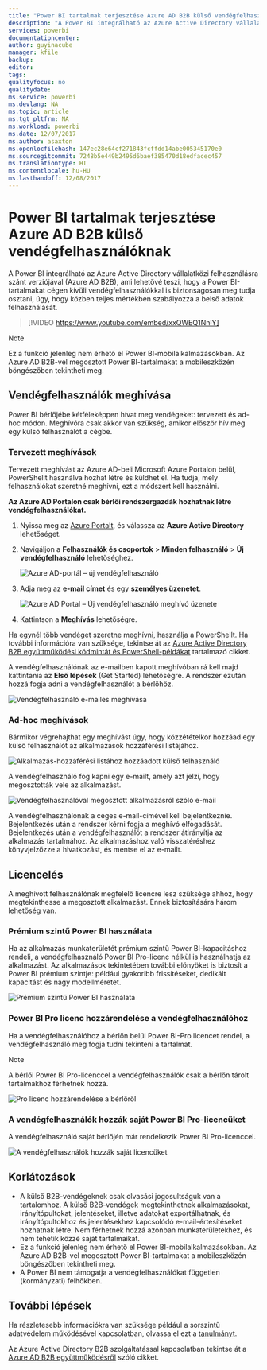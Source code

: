 ```yaml
---
title: "Power BI tartalmak terjesztése Azure AD B2B külső vendégfelhasználóknak"
description: "A Power BI integrálható az Azure Active Directory vállalatközi felhasználásra szánt verziójával (Azure AD B2B), ami lehetővé teszi, hogy a Power BI-tartalmakat cégen kívüli vendégfelhasználókkal is biztonságosan meg tudja osztani."
services: powerbi
documentationcenter: 
author: guyinacube
manager: kfile
backup: 
editor: 
tags: 
qualityfocus: no
qualitydate: 
ms.service: powerbi
ms.devlang: NA
ms.topic: article
ms.tgt_pltfrm: NA
ms.workload: powerbi
ms.date: 12/07/2017
ms.author: asaxton
ms.openlocfilehash: 147ec28e64cf271843fcffdd14abe005345170e0
ms.sourcegitcommit: 7248b5e449b2495d6baef385470d18edfacec457
ms.translationtype: HT
ms.contentlocale: hu-HU
ms.lasthandoff: 12/08/2017
---
```

# <a name="distribute-power-bi-content-to-external-guest-users-with-azure-ad-b2b"></a>Power BI tartalmak terjesztése Azure AD B2B külső vendégfelhasználóknak

A Power BI integrálható az Azure Active Directory vállalatközi felhasználásra szánt verziójával (Azure AD B2B), ami lehetővé teszi, hogy a Power BI-tartalmakat cégen kívüli vendégfelhasználókkal is biztonságosan meg tudja osztani, úgy, hogy közben teljes mértékben szabályozza a belső adatok felhasználását.

> [!VIDEO https://www.youtube.com/embed/xxQWEQ1NnlY]

> [!NOTE]
> Ez a funkció jelenleg nem érhető el Power BI-mobilalkalmazásokban. Az Azure AD B2B-vel megosztott Power BI-tartalmakat a mobileszközén böngészőben tekintheti meg. 

## <a name="invite-guest-users"></a>Vendégfelhasználók meghívása

Power BI bérlőjébe kétféleképpen hívat meg vendégeket: tervezett és ad-hoc módon. Meghívóra csak akkor van szükség, amikor először hív meg egy külső felhasználót a cégbe.

### <a name="planned-invites"></a>Tervezett meghívások

Tervezett meghívást az Azure AD-beli Microsoft Azure Portalon belül, PowerShellt használva hozhat létre és küldhet el. Ha tudja, mely felhasználókat szeretné meghívni, ezt a módszert kell használni. 

**Az Azure AD Portalon csak bérlői rendszergazdák hozhatnak létre vendégfelhasználókat.**

1. Nyissa meg az [Azure Portalt](https://portal.azure.com), és válassza az **Azure Active Directory** lehetőséget.

2. Navigáljon a **Felhasználók és csoportok** > **Minden felhasználó** > **Új vendégfelhasználó** lehetőséghez.

    ![Azure AD-portál – új vendégfelhasználó](media/service-admin-azure-ad-b2b/azuread-portal-new-guest-user.png)

3. Adja meg az **e-mail címet** és egy **személyes üzenetet**.

    ![Azure AD Portal – Új vendégfelhasználó meghívó üzenete](media/service-admin-azure-ad-b2b/azuread-portal-invite-message.png)

4. Kattintson a **Meghívás** lehetőségre.

Ha egynél több vendéget szeretne meghívni, használja a PowerShellt. Ha további információra van szüksége, tekintse át az [Azure Active Directory B2B együttműködési kódmintát és PowerShell-példákat](https://docs.microsoft.com/azure/active-directory/active-directory-b2b-code-samples) tartalmazó cikket.

A vendégfelhasználónak az e-mailben kapott meghívóban rá kell majd kattintania az **Első lépések** (Get Started) lehetőségre. A rendszer ezután hozzá fogja adni a vendégfelhasználót a bérlőhöz.

![Vendégfelhasználó e-mailes meghívása](media/service-admin-azure-ad-b2b/guest-user-invite-email.png)

### <a name="ad-hoc-invites"></a>Ad-hoc meghívások

Bármikor végrehajthat egy meghívást úgy, hogy közzétételkor hozzáad egy külső felhasználót az alkalmazások hozzáférési listájához.

![Alkalmazás-hozzáférési listához hozzáadott külső felhasználó](media/service-admin-azure-ad-b2b/power-bi-app-access.png)

A vendégfelhasználó fog kapni egy e-mailt, amely azt jelzi, hogy megosztották vele az alkalmazást.

![Vendégfelhasználóval megosztott alkalmazásról szóló e-mail](media/service-admin-azure-ad-b2b/guest-user-invite-email2.png)

A vendégfelhasználónak a céges e-mail-címével kell bejelentkeznie. Bejelentkezés után a rendszer kérni fogja a meghívó elfogadását. Bejelentkezés után a vendégfelhasználót a rendszer átirányítja az alkalmazás tartalmához. Az alkalmazáshoz való visszatéréshez könyvjelzőzze a hivatkozást, és mentse el az e-mailt.

## <a name="licensing"></a>Licencelés

A meghívott felhasználónak megfelelő licencre lesz szüksége ahhoz, hogy megtekinthesse a megosztott alkalmazást. Ennek biztosítására három lehetőség van.

### <a name="use-power-bi-premium"></a>Prémium szintű Power BI használata

Ha az alkalmazás munkaterületét prémium szintű Power BI-kapacitáshoz rendeli, a vendégfelhasználó Power BI Pro-licenc nélkül is használhatja az alkalmazást. Az alkalmazások tekintetében további előnyöket is biztosít a Power BI prémium szintje: például gyakoribb frissítéseket, dedikált kapacitást és nagy modellméretet.

![Prémium szintű Power BI használata](media/service-admin-azure-ad-b2b/license-approach1.png)

### <a name="assign-power-bi-pro-license-to-guest-user"></a>Power BI Pro licenc hozzárendelése a vendégfelhasználóhoz

Ha a vendégfelhasználóhoz a bérlőn belül Power BI-Pro licencet rendel, a vendégfelhasználó meg fogja tudni tekinteni a tartalmat.

> [!NOTE]
> A bérlői Power BI Pro-licenccel a vendégfelhasználók csak a bérlőn tárolt tartalmakhoz férhetnek hozzá.

![Pro licenc hozzárendelése a bérlőről](media/service-admin-azure-ad-b2b/license-approach2.png)

### <a name="guest-user-brings-their-own-power-bi-pro-license"></a>A vendégfelhasználók hozzák saját Power BI Pro-licencüket

A vendégfelhasználó saját bérlőjén már rendelkezik Power BI Pro-licenccel.

![A vendégfelhasználók hozzák saját licencüket](media/service-admin-azure-ad-b2b/license-approach3.png)

## <a name="limitations"></a>Korlátozások

* A külső B2B-vendégeknek csak olvasási jogosultságuk van a tartalomhoz. A külső B2B-vendégek megtekinthetnek alkalmazásokat, irányítópultokat, jelentéseket, illetve adatokat exportálhatnak, és irányítópultokhoz és jelentésekhez kapcsolódó e-mail-értesítéseket hozhatnak létre. Nem férhetnek hozzá azonban munkaterületekhez, és nem tehetik közzé saját tartalmaikat.
* Ez a funkció jelenleg nem érhető el Power BI-mobilalkalmazásokban. Az Azure AD B2B-vel megosztott Power BI-tartalmakat a mobileszközén böngészőben tekintheti meg.
* A Power BI nem támogatja a vendégfelhasználókat független (kormányzati) felhőkben.

## <a name="next-steps"></a>További lépések

Ha részletesebb információkra van szüksége például a sorszintű adatvédelem működésével kapcsolatban, olvassa el ezt a [tanulmányt](https://aka.ms/powerbi-b2b-whitepaper).

Az Azure Active Directory B2B szolgáltatással kapcsolatban tekintse át a [Azure AD B2B együttműködésről](https://docs.microsoft.com/azure/active-directory/active-directory-b2b-what-is-azure-ad-b2b) szóló cikket.